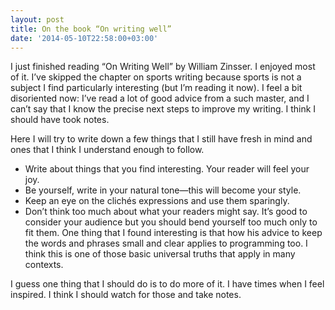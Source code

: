 ```yaml
---
layout: post
title: On the book “On writing well”
date: '2014-05-10T22:58:00+03:00'
---
```

I just finished reading “On Writing Well” by William Zinsser. I enjoyed
most of it. I’ve skipped the chapter on sports writing because sports is
not a subject I find particularly interesting (but I’m reading it now).
I feel a bit disoriented now: I’ve read a lot of good advice from a such
master, and I can’t say that I know the precise next steps to improve my
writing. I think I should have took notes.

Here I will try to write down a few things that I still have fresh in
mind and ones that I think I understand enough to follow.

* Write about things that you find interesting. Your reader will feel
	your joy.
* Be yourself, write in your natural tone—this will become your style.
* Keep an eye on the clichés expressions and use them sparingly.
* Don’t think too much about what your readers might say. It’s good to
	consider your audience but you should bend yourself too much only to
	fit them.  One thing that I found interesting is that how his advice
	to keep the words and phrases small and clear applies to programming
	too. I think this is one of those basic universal truths that apply in
	many contexts.

I guess one thing that I should do is to do more of it. I have times
when I feel inspired. I think I should watch for those and take notes.
